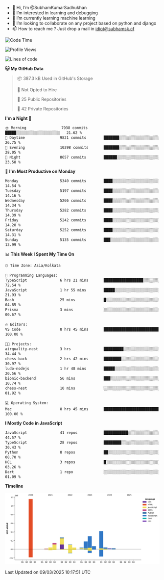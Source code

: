 - 👋 Hi, I’m @SubhamKumarSadhukhan
- 👀 I’m interested in learning and debugging
- 🌱 I’m currently learning machine learning
- 💞️ I’m looking to collaborate on any project based on python and django
- 📫 How to reach me ?
      Just drop a mail in idiot@subhamsk.cf

<!---
SubhamKumarSadhukhan/SubhamKumarSadhukhan is a ✨ special ✨ repository because its `README.md` (this file) appears on your GitHub profile.
You can click the Preview link to take a look at your changes.
--->


<!--START_SECTION:waka-->
![Code Time](http://img.shields.io/badge/Code%20Time-2%2C777%20hrs%2054%20mins-blue)

![Profile Views](http://img.shields.io/badge/Profile%20Views-5-blue)

![Lines of code](https://img.shields.io/badge/From%20Hello%20World%20I%27ve%20Written-2.8%20million%20lines%20of%20code-blue)

**🐱 My GitHub Data** 

> 📦 387.3 kB Used in GitHub's Storage 
 > 
> 🚫 Not Opted to Hire
 > 
> 📜 25 Public Repositories 
 > 
> 🔑 42 Private Repositories 
 > 
**I'm a Night 🦉** 

```text
🌞 Morning                7938 commits        █████░░░░░░░░░░░░░░░░░░░░   21.62 % 
🌆 Daytime                9821 commits        ███████░░░░░░░░░░░░░░░░░░   26.75 % 
🌃 Evening                10298 commits       ███████░░░░░░░░░░░░░░░░░░   28.05 % 
🌙 Night                  8657 commits        ██████░░░░░░░░░░░░░░░░░░░   23.58 % 
```
📅 **I'm Most Productive on Monday** 

```text
Monday                   5340 commits        ████░░░░░░░░░░░░░░░░░░░░░   14.54 % 
Tuesday                  5197 commits        ████░░░░░░░░░░░░░░░░░░░░░   14.16 % 
Wednesday                5266 commits        ████░░░░░░░░░░░░░░░░░░░░░   14.34 % 
Thursday                 5282 commits        ████░░░░░░░░░░░░░░░░░░░░░   14.39 % 
Friday                   5242 commits        ████░░░░░░░░░░░░░░░░░░░░░   14.28 % 
Saturday                 5252 commits        ████░░░░░░░░░░░░░░░░░░░░░   14.31 % 
Sunday                   5135 commits        ███░░░░░░░░░░░░░░░░░░░░░░   13.99 % 
```


📊 **This Week I Spent My Time On** 

```text
🕑︎ Time Zone: Asia/Kolkata

💬 Programming Languages: 
TypeScript               6 hrs 21 mins       ██████████████████░░░░░░░   72.54 % 
JavaScript               1 hr 55 mins        █████░░░░░░░░░░░░░░░░░░░░   21.93 % 
Bash                     25 mins             █░░░░░░░░░░░░░░░░░░░░░░░░   04.85 % 
Prisma                   3 mins              ░░░░░░░░░░░░░░░░░░░░░░░░░   00.67 % 

🔥 Editors: 
VS Code                  8 hrs 45 mins       █████████████████████████   100.00 % 

🐱‍💻 Projects: 
airquality-nest          3 hrs               █████████░░░░░░░░░░░░░░░░   34.44 % 
chess-back               2 hrs 42 mins       ████████░░░░░░░░░░░░░░░░░   30.97 % 
ludo-nodejs              1 hr 48 mins        █████░░░░░░░░░░░░░░░░░░░░   20.56 % 
bionic-backend           56 mins             ███░░░░░░░░░░░░░░░░░░░░░░   10.74 % 
chess-nest               10 mins             ░░░░░░░░░░░░░░░░░░░░░░░░░   01.92 % 

💻 Operating System: 
Mac                      8 hrs 45 mins       █████████████████████████   100.00 % 
```

**I Mostly Code in JavaScript** 

```text
JavaScript               41 repos            ███████████░░░░░░░░░░░░░░   44.57 % 
TypeScript               28 repos            ████████░░░░░░░░░░░░░░░░░   30.43 % 
Python                   8 repos             ██░░░░░░░░░░░░░░░░░░░░░░░   08.70 % 
HCL                      3 repos             █░░░░░░░░░░░░░░░░░░░░░░░░   03.26 % 
Dart                     1 repo              ░░░░░░░░░░░░░░░░░░░░░░░░░   01.09 % 
```



**Timeline**

![Lines of Code chart](https://raw.githubusercontent.com/SubhamKumarSadhukhan/SubhamKumarSadhukhan/main/assets/bar_graph.png)


 Last Updated on 09/03/2025 10:17:51 UTC
<!--END_SECTION:waka-->
